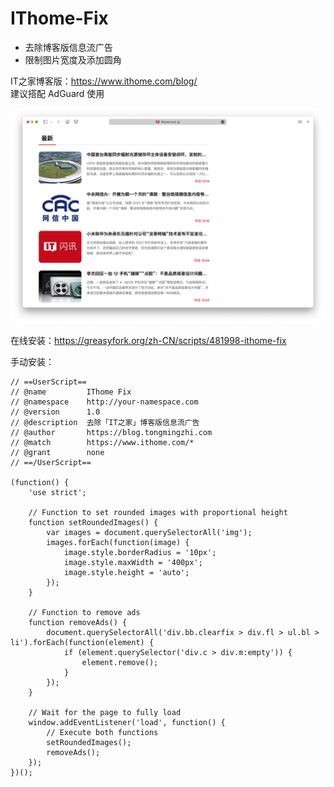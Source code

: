# IThome-Fix

* 去除博客版信息流广告
* 限制图片宽度及添加圆角

IT之家博客版：https://www.ithome.com/blog/  
建议搭配 AdGuard 使用

![ITHome-Fix](ITHome-Fix.png)

在线安装：https://greasyfork.org/zh-CN/scripts/481998-ithome-fix

手动安装：

```
// ==UserScript==
// @name         IThome Fix
// @namespace    http://your-namespace.com
// @version      1.0
// @description  去除「IT之家」博客版信息流广告
// @author       https://blog.tongmingzhi.com
// @match        https://www.ithome.com/*
// @grant        none
// ==/UserScript==

(function() {
    'use strict';

    // Function to set rounded images with proportional height
    function setRoundedImages() {
        var images = document.querySelectorAll('img');
        images.forEach(function(image) {
            image.style.borderRadius = '10px';
            image.style.maxWidth = '400px';
            image.style.height = 'auto';
        });
    }

    // Function to remove ads
    function removeAds() {
        document.querySelectorAll('div.bb.clearfix > div.fl > ul.bl > li').forEach(function(element) {
            if (element.querySelector('div.c > div.m:empty')) {
                element.remove();
            }
        });
    }

    // Wait for the page to fully load
    window.addEventListener('load', function() {
        // Execute both functions
        setRoundedImages();
        removeAds();
    });
})();
```
